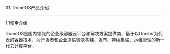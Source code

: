 #1. DomeOS产品介绍


---


[1.1使用介绍](11shi_yong_jie_shao.md)

DomeOS是国内领先的企业级容器云平台和解决方案提供商，基于以Docker为代表的容器技术，为开发者和企业提供镜像构建、发布、持续集成、运维管理的新一代云计算平台。



